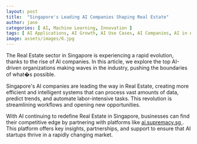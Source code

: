 ```yaml
---
layout: post
title:  "Singapore's Leading AI Companies Shaping Real Estate"
author: jane
categories: [ AI, Machine Learning, Innovation ]
tags: [ AI Applications, AI Growth, AI Use Cases, AI Companies, AI in Asia ]
image: assets/images/6.jpg
---
```


The Real Estate sector in Singapore is experiencing a rapid evolution, thanks to the rise of AI companies. In this article, we explore the top AI-driven organizations making waves in the industry, pushing the boundaries of what�s possible.

Singapore's AI companies are leading the way in Real Estate, creating more efficient and intelligent systems that can process vast amounts of data, predict trends, and automate labor-intensive tasks. This revolution is streamlining workflows and opening new opportunities.

With AI continuing to redefine Real Estate in Singapore, businesses can find their competitive edge by partnering with platforms like <a href="https://ai.supremacy.sg" target="_blank"> ai.supremacy.sg </a>. This platform offers key insights, partnerships, and support to ensure that AI startups thrive in a rapidly changing market.
